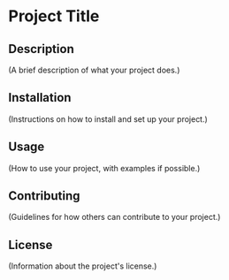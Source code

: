 # Project Title

## Description
(A brief description of what your project does.)

## Installation
(Instructions on how to install and set up your project.)

## Usage
(How to use your project, with examples if possible.)

## Contributing
(Guidelines for how others can contribute to your project.)

## License
(Information about the project's license.)

